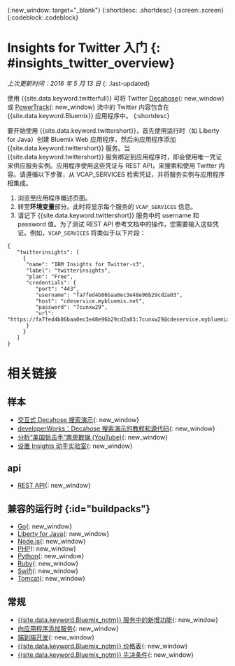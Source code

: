 {:new_window: target="_blank"}
{:shortdesc: .shortdesc}
{:screen:.screen}
{:codeblock:.codeblock}

# Insights for Twitter 入门 {: #insights_twitter_overview}

*上次更新时间：2016 年 5 月 13 日*
{: .last-updated}

使用 {{site.data.keyword.twitterfull}} 可将 Twitter [Decahose](http://support.gnip.com/apis/firehose/overview.html){: new_window} 或 [PowerTrack](http://support.gnip.com/apis/powertrack/overview.html){: new_window} 流中的 Twitter 内容包含在 {{site.data.keyword.Bluemix}} 应用程序中。
{:shortdesc}

要开始使用 {{site.data.keyword.twittershort}}，首先使用运行时（如 Liberty for Java）创建 Bluemix Web 应用程序，然后向应用程序添加 {{site.data.keyword.twittershort}} 服务。当 {{site.data.keyword.twittershort}} 服务绑定到应用程序时，即会使用唯一凭证来供应服务实例。应用程序使用这些凭证与 REST API，来搜索和使用 Twitter 内容。请遵循以下步骤，从 VCAP_SERVICES 检索凭证，并将服务实例与应用程序相集成。

1. 浏览至应用程序概述页面。
2. 转至**环境变量**部分。此时将显示每个服务的 `VCAP_SERVICES` 信息。
3. 请记下 {{site.data.keyword.twittershort}} 服务中的 username 和 password 值。为了测试 REST API 参考文档中的操作，您需要输入这些凭证。例如，`VCAP_SERVICES` 将类似于以下片段：

```
{  
   "twitterinsights": [    
     {      
      "name": "IBM Insights for Twitter-x3",
      "label": "twitterinsights",
      "plan": "Free",
      "credentials": {
         "port": "443",
         "username": "fa7fed4b86baa0ec3e48e96b29cd2a03",
         "host": "cdeservice.mybluemix.net",
         "password": "7cunxw29",
         "url": "https://fa7fed4b86baa0ec3e48e96b29cd2a03:7cunxw29@cdeservice.mybluemix.net"
      }
     }  
   ]
}
```

<!--
## Adding Insights for Twitter to your application {: #adding_twitter}

The following instructions guide you through the process of creating an application, binding the application to the {{site.data.keyword.twittershort}} service, and retrieving the service credentials to interact with REST API operations in the provided API reference documentation.

### Create an application
For demonstration purposes, you'll create an application using the Liberty for Java&trade;  runtime, but the general process described below can be applied to other runtimes. If you don't have an existing application, click **CREATE AN APP** in the dashboard. When asked to confirm the type of app, click **WEB**.

1. Open the **Catalog** menu.
2. From the **Runtimes** section, click **Liberty for Java**.
3. Click **Create**.
4. In the **App Name** field, specify the name of your app.
5. Click **Finish**. Wait for your application to provision.

### Add the Insights for Twitter service
Follow these steps to add the {{site.data.keyword.twittershort}} service to your app.

1. Open the **Catalog** menu.
2. From the **Data & Analytics** section, click the {{site.data.keyword.twittershort}} tile.
3. In the **App** field, select the name of your app.
4. Click **Create**.
5. When prompted, click **Restage** to restart your application.
-->

# 相关链接
## 样本
* [交互式 Decahose 搜索演示](https://cdetestapp.mybluemix.net/){: new_window}
* [developerWorks：Decahose 搜索演示的教程和源代码](http://www.ibm.com/developerworks/cloud/library/cl-twitter-search-insights-bluemix-trs/index.html){: new_window}
* [分析“美国狙击手”票房数据 (YouTube)](https://www.youtube.com/watch?v=Gfk5quglXvI){: new_window}
* [设置 Insights 动手实验室](https://github.com/IBM-Bluemix/places-insights-lab){: new_window}

## api
* [REST API](https://cdeservice.{APPDomain}/rest-api/){: new_window}

## 兼容的运行时 {:id="buildpacks"}
* [Go](https://console.{DomainName}/docs/runtimes/go/index.html){: new_window}
* [Liberty for Java](https://console.{DomainName}/docs/runtimes/liberty/index.html){: new_window}
* [Node.js](https://console.{DomainName}/docs/runtimes/nodejs/index.html){: new_window}
* [PHP](https://console.{DomainName}/docs/runtimes/php/index.html){: new_window}
* [Python](https://console.{DomainName}/docs/runtimes/python/index.html){: new_window}
* [Ruby](https://console.{DomainName}/docs/runtimes/ruby/index.html){: new_window}
* [Swift](https://console.{DomainName}/docs/runtimes/swift/index.html){: new_window}
* [Tomcat](https://console.{DomainName}/docs/runtimes/tomcat/index.html){: new_window}

## 常规
* [{{site.data.keyword.Bluemix_notm}} 服务中的新增功能](http://www.ng.bluemix.net/docs/whatsnew/index.html#services_category){: new_window}
* [向应用程序添加服务](../reqnsi.html){: new_window}
* [端到端开发](https://console.{DomainName}/docs/cfapps/ee.html){: new_window}
* [{{site.data.keyword.Bluemix_notm}} 价格表](https://console.{DomainName}/pricing/){: new_window}
* [{{site.data.keyword.Bluemix_notm}} 先决条件](https://developer.ibm.com/bluemix/support/#prereqs){: new_window}

